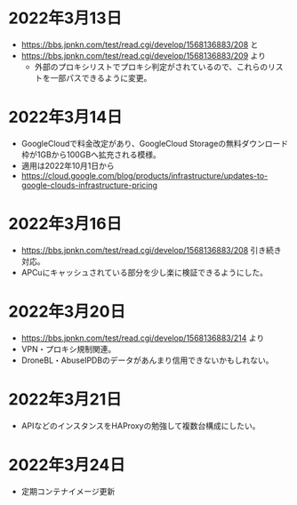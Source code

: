 # 2022年3月13日

- https://bbs.jpnkn.com/test/read.cgi/develop/1568136883/208 と
- https://bbs.jpnkn.com/test/read.cgi/develop/1568136883/209 より
  - 外部のプロキシリストでプロキシ判定がされているので、これらのリストを一部パスできるように変更。

# 2022年3月14日

- GoogleCloudで料金改定があり、GoogleCloud Storageの無料ダウンロード枠が1GBから100GBへ拡充される模様。
- 適用は2022年10月1日から
- https://cloud.google.com/blog/products/infrastructure/updates-to-google-clouds-infrastructure-pricing

# 2022年3月16日

- https://bbs.jpnkn.com/test/read.cgi/develop/1568136883/208 引き続き対応。
- APCuにキャッシュされている部分を少し楽に検証できるようにした。

# 2022年3月20日

- https://bbs.jpnkn.com/test/read.cgi/develop/1568136883/214 より
- VPN・プロキシ規制関連。
- DroneBL・AbuseIPDBのデータがあんまり信用できないかもしれない。

# 2022年3月21日

- APIなどのインスタンスをHAProxyの勉強して複数台構成にしたい。

# 2022年3月24日

- 定期コンテナイメージ更新
